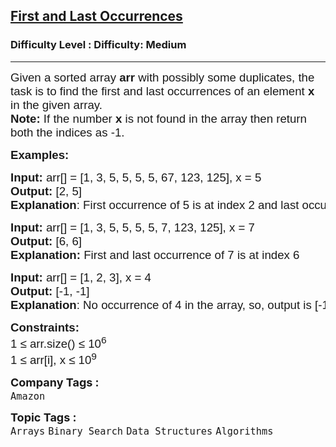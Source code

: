 <h2><a href="https://www.geeksforgeeks.org/problems/first-and-last-occurrences-of-x3116/1">First and Last Occurrences</a></h2><h3>Difficulty Level : Difficulty: Medium</h3><hr><div class="problems_problem_content__Xm_eO"><p style="font-family: Nunito, Bangla515, sans-serif;"><span style="font-size: 14pt; font-family: Nunito, Bangla515, sans-serif;">Given a sorted array <strong style="font-family: &quot;Source Sans 3&quot;, Bangla515, sans-serif;">arr</strong> with possibly some duplicates, the task is to find the first and last occurrences of an element <strong style="font-family: &quot;Source Sans 3&quot;, Bangla515, sans-serif;">x</strong> in the given array.<br style="font-family: Nunito, Bangla515, sans-serif;"><strong style="font-family: &quot;Source Sans 3&quot;, Bangla515, sans-serif;">Note:</strong>&nbsp;If the number&nbsp;<strong style="font-family: &quot;Source Sans 3&quot;, Bangla515, sans-serif;">x</strong> is not found in the array then return both the indices as -1.<br style="font-family: Nunito, Bangla515, sans-serif;"></span></p>
<p style="font-family: Nunito, Bangla515, sans-serif;"><span style="font-size: 14pt; font-family: Nunito, Bangla515, sans-serif;"><strong style="font-family: &quot;Source Sans 3&quot;, Bangla515, sans-serif;">Examples:</strong></span></p>
<pre style="font-family: Nunito, Bangla515, sans-serif;"><span style="font-size: 14pt; font-family: Nunito, Bangla515, sans-serif;"><strong style="font-family: &quot;Source Sans 3&quot;, Bangla515, sans-serif;">Input: </strong>arr[] = [1, 3, 5, 5, 5, 5, 67, 123, 125], x = 5
<strong style="font-family: &quot;Source Sans 3&quot;, Bangla515, sans-serif;">Output: </strong>[2, 5]
<strong style="font-family: &quot;Source Sans 3&quot;, Bangla515, sans-serif;">Explanation</strong>: First occurrence of 5 is at index 2 and last occurrence of 5 is at index 5
</span></pre>
<pre style="font-family: Nunito, Bangla515, sans-serif;"><span style="font-size: 14pt; font-family: Nunito, Bangla515, sans-serif;"><strong style="font-family: &quot;Source Sans 3&quot;, Bangla515, sans-serif;">Input: </strong>arr[] = [1, 3, 5, 5, 5, 5, 7, 123, 125], x = 7
<strong style="font-family: &quot;Source Sans 3&quot;, Bangla515, sans-serif;">Output:</strong> [6, 6]<br style="font-family: Nunito, Bangla515, sans-serif;"><strong style="font-family: &quot;Source Sans 3&quot;, Bangla515, sans-serif;">Explanation:</strong> First and last occurrence of 7 is at index 6<br style="font-family: Nunito, Bangla515, sans-serif;"></span></pre>
<pre style="font-family: Nunito, Bangla515, sans-serif;"><span style="font-size: 14pt; font-family: Nunito, Bangla515, sans-serif;"><strong style="font-family: &quot;Source Sans 3&quot;, Bangla515, sans-serif;">Input: </strong>arr[] = [1, 2, 3], x = 4
<strong style="font-family: &quot;Source Sans 3&quot;, Bangla515, sans-serif;">Output:</strong> [-1, -1]
<strong style="font-family: &quot;Source Sans 3&quot;, Bangla515, sans-serif;">Explanation</strong>: No occurrence of 4 in the array, so, output is [-1, -1]</span></pre>
<p style="font-family: Nunito, Bangla515, sans-serif;"><span style="font-size: 14pt; font-family: Nunito, Bangla515, sans-serif;"><strong style="font-family: &quot;Source Sans 3&quot;, Bangla515, sans-serif;">Constraints:<br style="font-family: Nunito, Bangla515, sans-serif;"></strong>1 ≤ arr.size() ≤ 10<sup style="font-family: Nunito, Bangla515, sans-serif;">6</sup><br style="font-family: Nunito, Bangla515, sans-serif;">1 ≤ arr[i], x ≤ 10<sup style="font-family: Nunito, Bangla515, sans-serif;">9</sup><br style="font-family: Nunito, Bangla515, sans-serif;"></span></p></div><p><span style=font-size:18px><strong>Company Tags : </strong><br><code>Amazon</code>&nbsp;<br><p><span style=font-size:18px><strong>Topic Tags : </strong><br><code>Arrays</code>&nbsp;<code>Binary Search</code>&nbsp;<code>Data Structures</code>&nbsp;<code>Algorithms</code>&nbsp;